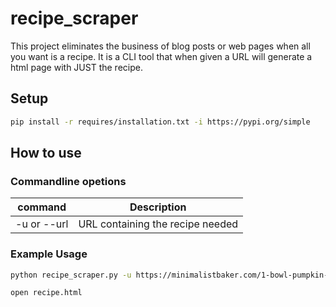# recipe_scraper

This project eliminates the business of blog posts or web pages when all you want is a recipe.
It is a CLI tool that when given a URL will generate a html page with JUST the recipe.

## Setup
```bash
pip install -r requires/installation.txt -i https://pypi.org/simple
```

## How to use

### Commandline opetions

| command | Description |
| ----------- |:--------------------------------:|
| -u or --url | URL containing the recipe needed |

### Example Usage
```bash
python recipe_scraper.py -u https://minimalistbaker.com/1-bowl-pumpkin-cake-vegan-gf/

open recipe.html
```
